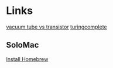 # Links

[vacuum tube vs transistor](https://www.eeweb.com/what-are-some-advantages-of-designing-with-vacuum-tubes/)
[turingcomplete](https://turingcomplete.game/)


## SoloMac

[Install Homebrew](https://brew.sh/)